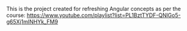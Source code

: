 This is the project created for refreshing Angular concepts as per the course:
https://www.youtube.com/playlist?list=PL1BztTYDF-QNlGo5-g65Xj1mINHYk_FM9
